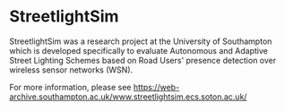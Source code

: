 # StreetlightSim
StreetlightSim was a research project at the University of Southampton which is developed specifically to evaluate Autonomous and Adaptive Street Lighting Schemes based on Road Users' presence detection over wireless sensor networks (WSN).

For more information, please see https://web-archive.southampton.ac.uk/www.streetlightsim.ecs.soton.ac.uk/
